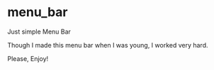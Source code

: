 # menu_bar
Just simple Menu Bar

Though I made this menu bar when I was young, I worked very hard.

Please, Enjoy!
